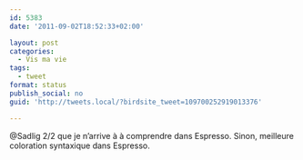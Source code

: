 ```yaml
---
id: 5383
date: '2011-09-02T18:52:33+02:00'

layout: post
categories:
  - Vis ma vie
tags:
  - tweet
format: status
publish_social: no
guid: 'http://tweets.local/?birdsite_tweet=109700252919013376'

---
```


@Sadlig 2/2 que je n’arrive à à comprendre dans Espresso. Sinon, meilleure coloration syntaxique dans Espresso.